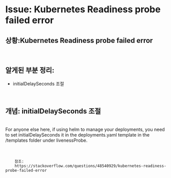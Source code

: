 <!--
author: Dailyscat
purpose: issue arrange
rules:
 (1) 헤더와 문단사이
    <br/>
    <br/>
 (2) 코드가 작성되는 부분은 >로 정리
 (3) 참조는 해당 내용 바로 아래
    <br/>
    <br/>
 (4) 명령어는 bold
 (5) 방안은 ## 안의 과정은 ###
-->

# Issue: Kubernetes Readiness probe failed error

## 상황:Kubernetes Readiness probe failed error

<br/>

## 알게된 부분 정리:

- initialDelaySeconds 조절

<br/>

## 개념: initialDelaySeconds 조절

<br/>
  For anyone else here, if using helm to manage your deployments, you need to set initialDelaySeconds it in the deployments.yaml template in the /templates folder under livenessProbe.
<br/>
<br/>
<br/>

        참조:
        https://stackoverflow.com/questions/48540929/kubernetes-readiness-probe-failed-error

<br/>